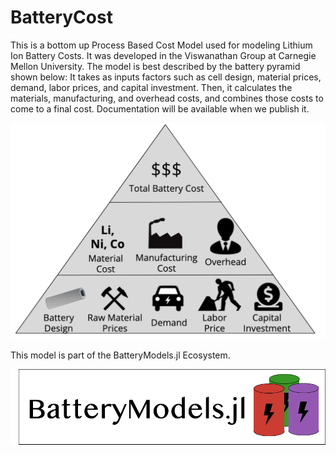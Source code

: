 # BatteryCost
This is a bottom up Process Based Cost Model used for modeling Lithium Ion Battery Costs. It was developed in the Viswanathan Group at Carnegie Mellon University. The model is best described by the battery pyramid shown below: It takes as inputs factors such as cell design, material prices, demand, labor prices, and capital investment. Then, it calculates the materials, manufacturing, and overhead costs, and combines those costs to come to a final cost. Documentation will be available when we publish it.

![](assets/BatteryPyramid.png?raw=true)

This model is part of the BatteryModels.jl Ecosystem.

![](assets/BatteryModelswb.png?raw=true)
